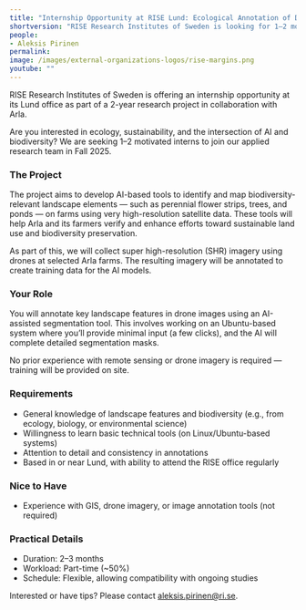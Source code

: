 ```yaml
---
title: "Internship Opportunity at RISE Lund: Ecological Annotation of Drone Imagery"
shortversion: "RISE Research Institutes of Sweden is looking for 1–2 motivated interns in Fall 2025 to annotate drone imagery for biodiversity AI research, supporting a collaborative project with Arla. Part-time (50%), based in Lund, and perfect for students in ecology, biology, or environmental science."
people:
- Aleksis Pirinen
permalink:
image: /images/external-organizations-logos/rise-margins.png
youtube: ""
---
```


RISE Research Institutes of Sweden is offering an internship opportunity at its Lund office as part of a 2-year research project in collaboration with Arla.

Are you interested in ecology, sustainability, and the intersection of AI and biodiversity? We are seeking 1–2 motivated interns to join our applied research team in Fall 2025.

### The Project

The project aims to develop AI-based tools to identify and map biodiversity-relevant landscape elements — such as perennial flower strips, trees, and ponds — on farms using very high-resolution satellite data. These tools will help Arla and its farmers verify and enhance efforts toward sustainable land use and biodiversity preservation.

As part of this, we will collect super high-resolution (SHR) imagery using drones at selected Arla farms. The resulting imagery will be annotated to create training data for the AI models.

### Your Role

You will annotate key landscape features in drone images using an AI-assisted segmentation tool. This involves working on an Ubuntu-based system where you’ll provide minimal input (a few clicks), and the AI will complete detailed segmentation masks.

No prior experience with remote sensing or drone imagery is required — training will be provided on site.

### Requirements

- General knowledge of landscape features and biodiversity (e.g., from ecology, biology, or environmental science)
- Willingness to learn basic technical tools (on Linux/Ubuntu-based systems)
- Attention to detail and consistency in annotations
- Based in or near Lund, with ability to attend the RISE office regularly

### Nice to Have

- Experience with GIS, drone imagery, or image annotation tools (not required)

### Practical Details

- Duration: 2–3 months
- Workload: Part-time (~50%)
- Schedule: Flexible, allowing compatibility with ongoing studies

Interested or have tips? Please contact [aleksis.pirinen@ri.se](mailto:aleksis.pirinen@ri.se).

